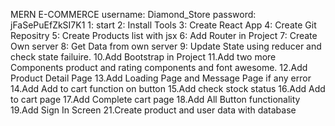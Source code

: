 MERN E-COMMERCE
username: Diamond_Store
password: jFaSePuEfZkSI7K1
1: start
2: Install Tools
3: Create React App
4: Create Git Repositry
5: Create Products list with jsx
6: Add Router in Project
7: Create Own server
8: Get Data from own server
9: Update State using reducer and check state failuire.
10.Add Bootstrap in Project
11.Add two more Components product and rating components and font awesome.
12.Add Product Detail Page
13.Add Loading Page and Message Page if any error
14.Add Add to cart function on button
15.Add check stock status
16.Add Add to cart page
17.Add Complete cart page
18.Add All Button functionality
19.Add Sign In Screen
21.Create product and user data with database
